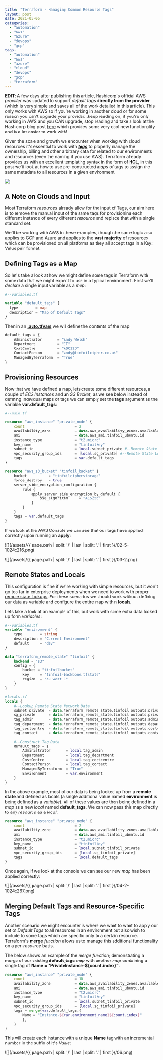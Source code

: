 ```yaml
---
title: "Terraform - Managing Common Resource Tags"
layout: post
date: 2021-05-05
categories: 
  - "automation"
  - "aws"
  - "azure"
  - "devops"
  - "gcp"
tags: 
  - "automation"
  - "aws"
  - "azure"
  - "cloud"
  - "devops"
  - "gcp"
  - "terraform"
---
```


**EDIT**: A few days after publishing this article, Hashicorp's official AWS _provider_ was updated to support _default tags_ **directly from the provider** (which is very simple and saves all of the work detailed in this article). This only works with AWS so if you're working in another cloud or for some reason you can't upgrade your provider...keep reading on, if you're only working in AWS and you CAN upgrade, stop reading and take a look at the Hashicorp blog post [here](https://www.hashicorp.com/blog/default-tags-in-the-terraform-aws-provider) which provides some very cool new functionality and is a lot easier to work with!

Given the scale and growth we encounter when working with cloud resources it's essential to work with **[_tags_](https://en.wikipedia.org/wiki/Tag_\(metadata\))** to properly manage the ownership, billing and other arbitrary data for related to our environments and resources (even the naming if you use AWS). Terraform already provides us with an excellent templating syntax in the form of **[HCL](https://www.terraform.io/docs/language/syntax/configuration.html)**, in this post we'll look at how to use pre-constructed _maps_ of tags to assign the same metadata to all resources in a given environment.

<img src="/assets/{{ page.path | split: '/' | last | split: '.' | first }}/01-5.png" class="scaled-img-50">

## A Note on Clouds and Input

Most Terraform _resources_ already allow for the input of Tags, our aim here is to remove the manual input of the same tags for provisioning each different instance of every different _resource_ and replace that with a single standard set.

We'll be working with AWS in these examples, though the same logic also applies to GCP and Azure and applies to the **vast majority** of resources which can be provisioned on all platforms as they all accept tags in a Key: Value pair format.

## Defining Tags as a Map

So let's take a look at how we might define some tags in Terraform with some data that we might expect to use in a typical environment. First we'll _declare_ a single input variable as a _map_:

```terraform
#--variables.tf

variable "default_tags" {
  type        = map
  description = "Map of Default Tags"
}
```

Then in an **[.auto.tfvars](https://www.terraform.io/docs/language/values/variables.html#assigning-values-to-root-module-variables)** we will define the contents of the map:

```terraform
default_tags = {
    Administrator       = "Andy Welsh"
    Department          = "IT"
    CostCentre          = "ABC123"
    ContactPerson       = "andy@tinfoilcipher.co.uk"
    ManagedByTerraform  = "True"
}
```

## Provisioning Resources

Now that we have defined a map, lets create some different resources, a couple of _EC2 Instances_ and an _S3 Bucket_, as we see below instead of defining individual maps of tags we can simply set the **tags** argument as the variable **var.default_tags**:

```terraform
#--main.tf

resource "aws_instance" "private_node" {
    count                       = 2
    availability_zone           = data.aws_availability_zones.available.names[0]
    ami                         = data.aws_ami.tinfoil_ubuntu.id
    instance_type               = "t2.micro"
    key_name                    = "tinfoilkey"
    subnet_id                   = local.subnet_private #--Remote State Lookup
    vpc_security_group_ids      = [local.sg_private] #--Remote State Lookup
    tags                        = var.default_tags
}

resource "aws_s3_bucket" "tinfoil_bucket" {
    bucket          = "tinfoilcipherstorage"
    force_destroy   = true
    server_side_encryption_configuration {
        rule {
            apply_server_side_encryption_by_default {
                sse_algorithm     = "AES256"
            }
        }
    }
    tags = var.default_tags
}
```

If we look at the AWS Console we can see that our tags have applied correctly upon running an **apply**:

![](/assets/{{ page.path | split: '/' | last | split: '.' | first }}/02-5-1024x216.png)

![](/assets/{{ page.path | split: '/' | last | split: '.' | first }}/03-2.png)

## Remote States and Locals

This configuration is fine if we're working with simple resources, but it won't go too far in enterprise deployments when we need to work with proper [remote state lookups](/terraform-looking-up-previous-configuration-data-with-remote-states/). For these scenarios we should work without defining our data as variable and configure the entire map within **[locals](https://www.terraform.io/docs/language/values/locals.html)**.

Lets take a look at an example of this, but work with some extra data looked up form _variables_:

```terraform
#--variables.tf
variable "environment" {
    type        = string
    description = "Current Environment"
    default     = "dev"
}

data "terraform_remote_state" "tinfoil" {
    backend = "s3"
    config = {
        bucket = "tinfoilbucket"
        key     = "tinfoil-backbone.tfstate"
        region  = "eu-west-1"
    }
}

#locals.tf
locals {
    #--Lookup Remote State Network Data
    subnet_private  = data.terraform_remote_state.tinfoil.outputs.private_subnet_id
    sg_private      = data.terraform_remote_state.tinfoil.outputs.private_sg_id
    tag_admin       = data.terraform_remote_state.tinfoil.outputs.admin_name
    tag_department  = data.terraform_remote_state.tinfoil.outputs.department
    tag_costcentre  = data.terraform_remote_state.tinfoil.outputs.costcentre
    tag_contact     = data.terraform_remote_state.tinfoil.outputs.contactemail

    #--Construct Tag Data
    default_tags = {
        Administrator       = local.tag_admin
        Department          = local.tag_department
        CostCentre          = local.tag_costcentre
        ContactPerson       = local.tag_contact
        ManagedByTerraform  = "True"
        Environment         = var.environment
    }
}
```

In the above example, most of our data is being looked up from a **remote state** and defined as locals (a single additional value named **environment** is being defined as a _variable_). All of these values are then being defined in a _map_ as a new _local_ named **default\_tags**. We can now pass this map directly to any _resource_ as a _local_:

```terraform
resource "aws_instance" "private_node" {
    count                       = 2
    availability_zone           = data.aws_availability_zones.available.names[0]
    ami                         = data.aws_ami.tinfoil_ubuntu.id
    instance_type               = "t2.micro"
    key_name                    = "tinfoilkey"
    subnet_id                   = local.subnet_tinfoil_private
    vpc_security_group_ids      = [local.sg_tinfoil_private]
    tags                        = local.default_tags
}
```

Once again, if we look at the console we can see our new _map_ has been applied correctly:

![](/assets/{{ page.path | split: '/' | last | split: '.' | first }}/04-2-1024x267.png)

## Merging Default Tags and Resource-Specific Tags

Another scenario we might encounter is where we want to want to apply our set of _Default Tags_ to all resources in an environment but also wish to include to some tags which are specific only to a certain resource. Terraform's **[merge](https://www.terraform.io/docs/language/functions/merge.html)** _function_ allows us to manage this additional functionality on a per-_resource_ basis.

The below shows an example of the _merge function_; demonstrating a merge of our existing **default\_tags** _map_ with another _map_ containing a single tag of **Name = "PrivateInstance-${count.index}"**.

```terraform
resource "aws_instance" "private_node" {
    count                       = 10
    availability_zone           = data.aws_availability_zones.available.names[0]
    ami                         = data.aws_ami.tinfoil_ubuntu.id
    instance_type               = "t2.micro"
    key_name                    = "tinfoilkey"
    subnet_id                   = local.subnet_tinfoil_private
    vpc_security_group_ids      = [local.sg_tinfoil_private]
    tags = merge(var.default_tags,{
        Name = "Instance-${var.environment_name}${count.index}"
        },
    )
}
```

This will create each instance with a unique **Name** tag with an incremental number in the suffix of it's _Value_:

![](/assets/{{ page.path | split: '/' | last | split: '.' | first }}/06.png)
